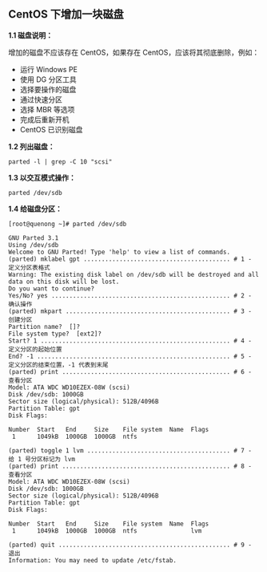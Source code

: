 ﻿## CentOS 下增加一块磁盘

**1.1 磁盘说明：**

增加的磁盘不应该存在 CentOS，如果存在 CentOS，应该将其彻底删除，例如：

 - 运行 Windows PE
 - 使用 DG 分区工具
 - 选择要操作的磁盘
 - 通过快速分区
 - 选择 MBR 等选项
 - 完成后重新开机
 - CentOS 已识别磁盘

**1.2 列出磁盘：**

    parted -l | grep -C 10 "scsi"

**1.3 以交互模式操作：**

    parted /dev/sdb

**1.4 给磁盘分区：**

    [root@quenong ~]# parted /dev/sdb
    
    GNU Parted 3.1
    Using /dev/sdb
    Welcome to GNU Parted! Type 'help' to view a list of commands.
    (parted) mklabel gpt ......................................... # 1 - 定义分区表格式
    Warning: The existing disk label on /dev/sdb will be destroyed and all data on this disk will be lost. 
    Do you want to continue?
    Yes/No? yes .................................................. # 2 - 确认操作
    (parted) mkpart .............................................. # 3 - 创建分区
    Partition name?  []?
    File system type?  [ext2]?
    Start? 1 ..................................................... # 4 - 定义分区的起始位置
    End? -1 ...................................................... # 5 - 定义分区的结束位置，-1 代表到末尾
    (parted) print ............................................... # 6 - 查看分区
    Model: ATA WDC WD10EZEX-08W (scsi)
    Disk /dev/sdb: 1000GB
    Sector size (logical/physical): 512B/4096B
    Partition Table: gpt
    Disk Flags:
    
    Number  Start   End     Size    File system  Name  Flags
     1      1049kB  1000GB  1000GB  ntfs
    
    (parted) toggle 1 lvm ........................................ # 7 - 给 1 号分区标记为 lvm
    (parted) print ............................................... # 8 - 查看分区
    Model: ATA WDC WD10EZEX-08W (scsi)
    Disk /dev/sdb: 1000GB
    Sector size (logical/physical): 512B/4096B
    Partition Table: gpt
    Disk Flags:
    
    Number  Start   End     Size    File system  Name  Flags
     1      1049kB  1000GB  1000GB  ntfs               lvm
    
    (parted) quit ................................................ # 9 - 退出
    Information: You may need to update /etc/fstab.











